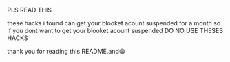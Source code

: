 PLS READ THIS


these hacks i found can get your blooket acount suspended for a month so if you dont want to get your blooket acount suspended DO NO USE THESES HACKS

thank you for reading this README.and😁
